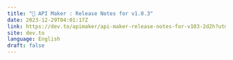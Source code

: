 ```yaml
---
title: "🚀 API Maker : Release Notes for v1.0.3"
date: 2023-12-29T04:01:17Z
link: https://dev.to/apimaker/api-maker-release-notes-for-v103-2d2h?utm_medium=RSS&utm_source=news.12bit.vn
site: dev.to
language: English
draft: false
---
```

